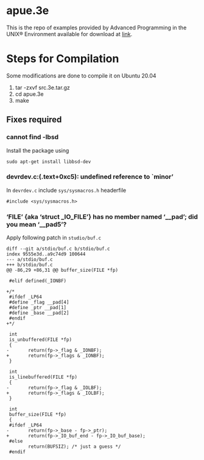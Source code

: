 # apue.3e

This is the repo of examples provided by Advanced Programming in the UNIX® Environment available for download at [link](http://www.apuebook.com/code3e.html).

# Steps for Compilation
Some modifications are done to compile it on Ubuntu 20.04

1. tar -zxvf src.3e.tar.gz
2. cd apue.3e
3. make

## Fixes required

### cannot find -lbsd
Install the package using 

```
sudo apt-get install libbsd-dev
```

### devrdev.c:(.text+0xc5): undefined reference to `minor’

In `devrdev.c` include `sys/sysmacros.h` headerfile

```
#include <sys/sysmacros.h>
```

### ‘FILE’ {aka ‘struct _IO_FILE’} has no member named ‘__pad’; did you mean ‘__pad5’?

Apply following patch in `studio/buf.c`

```
diff --git a/stdio/buf.c b/stdio/buf.c
index 9555e3d..a9c74d9 100644
--- a/stdio/buf.c
+++ b/stdio/buf.c
@@ -86,29 +86,31 @@ buffer_size(FILE *fp)

 #elif defined(_IONBF)

+/*
 #ifdef _LP64
 #define _flag __pad[4]
 #define _ptr __pad[1]
 #define _base __pad[2]
 #endif
+*/

 int
 is_unbuffered(FILE *fp)
 {
-       return(fp->_flag & _IONBF);
+       return(fp->_flags & _IONBF);
 }

 int
 is_linebuffered(FILE *fp)
 {
-       return(fp->_flag & _IOLBF);
+       return(fp->_flags & _IOLBF);
 }

 int
 buffer_size(FILE *fp)
 {
 #ifdef _LP64
-       return(fp->_base - fp->_ptr);
+       return(fp->_IO_buf_end - fp->_IO_buf_base);
 #else
        return(BUFSIZ); /* just a guess */
 #endif
```
